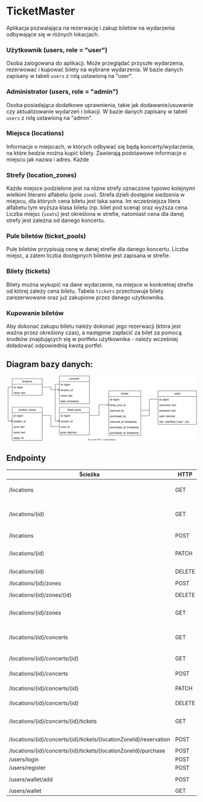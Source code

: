 # TicketMaster

Aplikacja pozwalająca na rezerwację i zakup biletów na wydarzenia odbywające się w różnych lokacjach.

### Użytkownik (users, role = "user")

Osoba zalogowana do aplikacji. Może przeglądać przyszłe wydarzenia, rezerwować i kupować bilety na wybrane wydarzenia. W bazie danych zapisany w tabeli `users` z rolą ustawioną na "user".

### Administrator (users, role = "admin")

Osoba posiadająca dodatkowe uprawnienia, takie jak dodawanie/usuwanie czy aktualizowanie wydarzeń i lokacji. W bazie danych zapisany w tabeli `users` z rolą ustawioną na "admin".

### Miejsca (locations)

Informacje o miejscach, w których odbywać się będą koncerty/wydarzenia, na które bedzie można kupić bilety. Zawierają podstawowe informacje o miejscu jak nazwa i adres.
Każde
### Strefy (location_zones)

Każde miejsce podzielone jest na różne strefy oznaczone typowo kolejnymi wielkimi literami alfabetu (pole `zone`). Strefa dzieli dostępne siedzenia w miejscu, dla których cena biletu jest taka sama. Im wcześniejsza litera alfabetu tym wyższa klasa biletu (np. bilet pod sceną) oraz wyższa cena. Liczba miejsc (`seats`) jest określona w strefie, natomiast cena dla danej strefy jest zależna od danego koncertu.

### Pule biletów (ticket_pools)

Pule biletów przypisują cenę w danej strefie dla danego koncertu. Liczba miejsc, a zatem liczba dostępnych biletów jest zapisana w strefie.

### Bilety (tickets)

Bilety można wykupić na dane wydarzenie, na miejsce w konkretnej strefie od której zależy cena biletu. Tabela `tickets` przechowuje bilety zarezerwowane oraz już zakupione przez danego użytkownika.

### Kupowanie biletów

Aby dokonać zakupu biletu należy dokonać jego rezerwacji (która jest ważna przez określony czas), a następnie
zapłacić za bilet za pomocą środków znajdujących się w portfelu użytkownika - należy wcześniej doładować
odpowiednią kwotą portfel.

## Diagram bazy danych:
![](./docs/db-diagram.drawio.svg)

## Endpointy

| Ścieżka                                                   | HTTP   | Opis                                              |
|-----------------------------------------------------------|--------|---------------------------------------------------|
| /locations                                                | GET    | zwrócenie wszystkich lokacji                      |
| /locations/{id}                                           | GET    | zwrócenie podstawowych informacji o danej lokacji |
| /locations                                               | POST   | dodanie nowej lokacji                             |
| /locations/{id}                                           | PATCH  | aktualizacja informacji o lokacji                 |
| /locations/{id}                                           | DELETE | usunięcie lokacji                                 |
| /locations/{id}/zones                                     | POST   | dodanie strefy                                    |
| /locations/{id}/zones/{id}                                | DELETE | usunięcie strefy                                  |
| /locations/{id}/zones                                     | GET    | zwrócenie wszystkich stref                        |
| /locations/{id}/concerts                                  | GET    | zwrócenie wszystkich wydarzeń w danej lokacji     |
| /locations/{id}/concerts/{id}                             | GET    | szczegóły wydarzenia                              |
| /locations/{id}/concerts                                 | POST   | dodanie wydarzenia                                |
| /locations/{id}/concerts/{id}                             | PATCH  | aktualizacja wydarzenia                           |
| /locations/{id}/concerts/{id}                             | DELETE | usunięcie wydarzenia                              |
| /locations/{id}/concerts/{id}/tickets                     | GET    | wyświetlenie dostępnych biletów                   |
| /locations/{id}/concerts/{id}/tickets/{locationZoneId}/reservation | POST   | rezerwacja biletu                                 |
| /locations/{id}/concerts/{id}/tickets/{locationZoneId}/purchase | POST   | zakup biletu                                      |
| /users/login                                              | POST   | logowanie                                         |
| /users/register                                           | POST   | rejestracja                                       |
| /users/wallet/add                                         | POST   | dodanie środków                                   |
| /users/wallet                                             | GET    | stan środków                                      |
